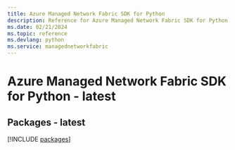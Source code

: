 ```yaml
---
title: Azure Managed Network Fabric SDK for Python
description: Reference for Azure Managed Network Fabric SDK for Python
ms.date: 02/21/2024
ms.topic: reference
ms.devlang: python
ms.service: managednetworkfabric
---
```

# Azure Managed Network Fabric SDK for Python - latest
## Packages - latest
[!INCLUDE [packages](managed-network-fabric-index.md)]